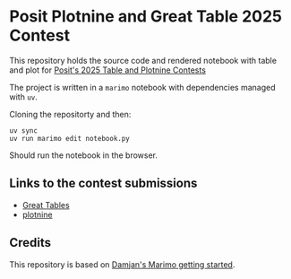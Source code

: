 # Posit Plotnine and Great Table 2025 Contest

This repository holds the source code and rendered notebook with table and plot for [Posit's 2025 Table and Plotnine Contests](https://posit.co/blog/announcing-the-2025-table-and-plotnine-contests/)

The project is written in a `marimo` notebook with dependencies managed with `uv`.

Cloning the repositorty and then:
```
uv sync
uv run marimo edit notebook.py 
```
Should run the notebook in the browser.

## Links to the contest submissions
- [Great Tables](https://github.com/rich-iannone/table-contest/discussions/22)
- [plotnine](https://github.com/has2k1/plotnine/discussions/996)


## Credits
This repository is based on [Damjan's Marimo getting started](https://github.com/gdamjan/marimo-getting-started).
